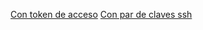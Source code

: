 [Con token de acceso](https://www.swtestacademy.com/jenkins-gitlab-integration/)
[Con par de claves ssh](https://medium.com/@teeks99/continuous-integration-with-jenkins-and-gitlab-fa770c62e88a#.9j1xdikhp)
